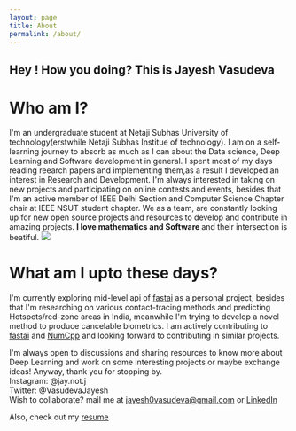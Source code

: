 ```yaml
---
layout: page
title: About
permalink: /about/
---
```


## Hey ! How you doing? This is Jayesh Vasudeva
 
# Who am I?
I'm an undergraduate student at Netaji Subhas University of technology(erstwhile Netaji Subhas Institue of technology). I am on a self-learning journey to absorb as much as I can about the Data science, Deep Learning and Software development in general. I spent most of my days reading reearch papers and implementing them,as a result I developed an interest in Research and Development. I'm always interested in taking on new projects and participating on online contests and events, besides that I'm an active member of IEEE Delhi Section and Computer Science Chapter chair at IEEE NSUT student chapter. We as a team, are constantly looking up for new open source projects and resources to develop and contribute in amazing projects.
 <b> I love mathematics and Software </b> and their intersection is beatiful.
![]({{site.baseurl}}/images/profile_pic.png) 

# What am I upto these days?
I'm currently exploring mid-level api of [fastai](https://github.com/fastai/fastai) as a personal project, besides that I'm researching on various contact-tracing methods and predicting Hotspots/red-zone areas in India, meanwhile I'm trying to develop a novel method to produce cancelable biometrics. I am actively contributing to [fastai](https://github.com/fastai/fastai) and [NumCpp](https://github.com/dpilger26/NumCpp) and looking forward to contributing in similar projects.


I'm always open to discussions and sharing resources to know more about Deep Learning and work on some interesting projects or maybe exchange ideas!
Anyway, thank you for stopping by.
<br>
Instagram: @jay.not.j
<br>
Twitter: @VasudevaJayesh
<br>
Wish to collaborate? mail me at jayesh0vasudeva@gmail.com or [LinkedIn](https://www.linkedin.com/in/jayesh-vasudeva-2395a218a/)

Also, check out my [resume](https://drive.google.com/file/d/1MvE-aZ6pVSC_E8WtoMoEF1wNUdMH2Pdb/view?usp=sharing)
